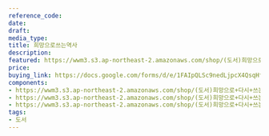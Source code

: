 ```yaml
---
reference_code: 
date: 
draft: 
media_type: 
title: 희망으로쓰는역사
description: 
featured: https://wwm3.s3.ap-northeast-2.amazonaws.com/shop/(도서)희망으로+다시+쓰는+역사/02_희망으로쓰는역사+(4)r.jpg
price: 
buying_link: https://docs.google.com/forms/d/e/1FAIpQLSc9nedLjpcX4QsqHfsDClSUvnY_z8JjKZMrkfDJmnqozNUliA/viewform
components:
- https://wwm3.s3.ap-northeast-2.amazonaws.com/shop/(도서)희망으로+다시+쓰는+역사/02_희망으로쓰는역사+(4)r.jpg
- https://wwm3.s3.ap-northeast-2.amazonaws.com/shop/(도서)희망으로+다시+쓰는+역사/02_희망으로쓰는역사+(5)r.jpg
- https://wwm3.s3.ap-northeast-2.amazonaws.com/shop/(도서)희망으로+다시+쓰는+역사/02_희망으로쓰는역사+(6)r.jpg
tags:
- 도서
---
```

